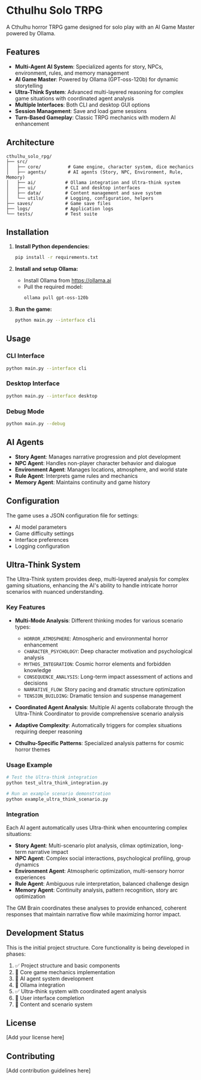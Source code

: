 # Cthulhu Solo TRPG

A Cthulhu horror TRPG game designed for solo play with an AI Game Master powered by Ollama.

## Features

- **Multi-Agent AI System**: Specialized agents for story, NPCs, environment, rules, and memory management
- **AI Game Master**: Powered by Ollama (GPT-oss-120b) for dynamic storytelling
- **Ultra-Think System**: Advanced multi-layered reasoning for complex game situations with coordinated agent analysis
- **Multiple Interfaces**: Both CLI and desktop GUI options
- **Session Management**: Save and load game sessions
- **Turn-Based Gameplay**: Classic TRPG mechanics with modern AI enhancement

## Architecture

```
cthulhu_solo_rpg/
├── src/
│   ├── core/          # Game engine, character system, dice mechanics
│   ├── agents/        # AI agents (Story, NPC, Environment, Rule, Memory)
│   ├── ai/           # Ollama integration and Ultra-think system
│   ├── ui/           # CLI and desktop interfaces
│   ├── data/         # Content management and save system
│   └── utils/        # Logging, configuration, helpers
├── saves/            # Game save files
├── logs/             # Application logs
└── tests/            # Test suite
```

## Installation

1. **Install Python dependencies:**
   ```bash
   pip install -r requirements.txt
   ```

2. **Install and setup Ollama:**
   - Install Ollama from https://ollama.ai
   - Pull the required model:
     ```bash
     ollama pull gpt-oss-120b
     ```

3. **Run the game:**
   ```bash
   python main.py --interface cli
   ```

## Usage

### CLI Interface
```bash
python main.py --interface cli
```

### Desktop Interface
```bash
python main.py --interface desktop
```

### Debug Mode
```bash
python main.py --debug
```

## AI Agents

- **Story Agent**: Manages narrative progression and plot development
- **NPC Agent**: Handles non-player character behavior and dialogue
- **Environment Agent**: Manages locations, atmosphere, and world state
- **Rule Agent**: Interprets game rules and mechanics
- **Memory Agent**: Maintains continuity and game history

## Configuration

The game uses a JSON configuration file for settings:
- AI model parameters
- Game difficulty settings
- Interface preferences
- Logging configuration

## Ultra-Think System

The Ultra-Think system provides deep, multi-layered analysis for complex gaming situations, enhancing the AI's ability to handle intricate horror scenarios with nuanced understanding.

### Key Features

- **Multi-Mode Analysis**: Different thinking modes for various scenario types:
  - `HORROR_ATMOSPHERE`: Atmospheric and environmental horror enhancement
  - `CHARACTER_PSYCHOLOGY`: Deep character motivation and psychological analysis  
  - `MYTHOS_INTEGRATION`: Cosmic horror elements and forbidden knowledge
  - `CONSEQUENCE_ANALYSIS`: Long-term impact assessment of actions and decisions
  - `NARRATIVE_FLOW`: Story pacing and dramatic structure optimization
  - `TENSION_BUILDING`: Dramatic tension and suspense management

- **Coordinated Agent Analysis**: Multiple AI agents collaborate through the Ultra-Think Coordinator to provide comprehensive scenario analysis

- **Adaptive Complexity**: Automatically triggers for complex situations requiring deeper reasoning

- **Cthulhu-Specific Patterns**: Specialized analysis patterns for cosmic horror themes

### Usage Example

```bash
# Test the Ultra-think integration
python test_ultra_think_integration.py

# Run an example scenario demonstration  
python example_ultra_think_scenario.py
```

### Integration

Each AI agent automatically uses Ultra-think when encountering complex situations:

- **Story Agent**: Multi-scenario plot analysis, climax optimization, long-term narrative impact
- **NPC Agent**: Complex social interactions, psychological profiling, group dynamics  
- **Environment Agent**: Atmospheric optimization, multi-sensory horror experiences
- **Rule Agent**: Ambiguous rule interpretation, balanced challenge design
- **Memory Agent**: Continuity analysis, pattern recognition, story arc optimization

The GM Brain coordinates these analyses to provide enhanced, coherent responses that maintain narrative flow while maximizing horror impact.

## Development Status

This is the initial project structure. Core functionality is being developed in phases:

1. ✅ Project structure and basic components
2. 🔄 Core game mechanics implementation
3. 🔄 AI agent system development
4. 🔄 Ollama integration
5. ✅ Ultra-think system with coordinated agent analysis
6. 🔄 User interface completion
7. 🔄 Content and scenario system

## License

[Add your license here]

## Contributing

[Add contribution guidelines here]